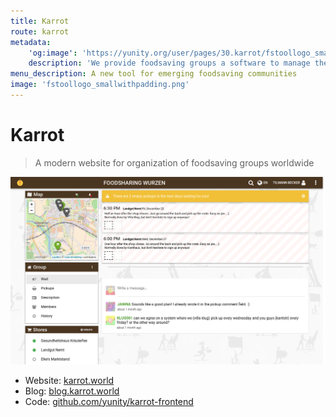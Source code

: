 ```yaml
---
title: Karrot
route: karrot
metadata:
    'og:image': 'https://yunity.org/user/pages/30.karrot/fstoollogo_smallwithpadding.png'
    description: 'We provide foodsaving groups a software to manage their food pick-ups'
menu_description: A new tool for emerging foodsaving communities
image: 'fstoollogo_smallwithpadding.png'
---
```


# Karrot

> A modern website for organization of foodsaving groups worldwide

![](fsworld.png)

* Website: [karrot.world](https://karrot.world/?target=_blank)
* Blog: [blog.karrot.world](https://blog.karrot.world/?target=_blank)
* Code: [github.com/yunity/karrot-frontend](https://github.com/yunity/karrot-frontend?target=_blank)
